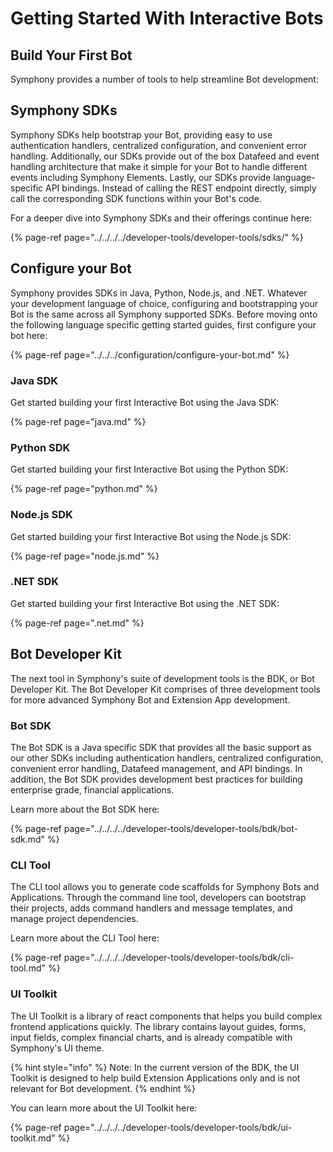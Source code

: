# Getting Started With Interactive Bots

## Build Your First Bot

Symphony provides a number of tools to help streamline Bot development:

## Symphony SDKs

Symphony SDKs help bootstrap your Bot, providing easy to use authentication handlers, centralized configuration, and convenient error handling.  Additionally, our SDKs provide out of the box Datafeed and event handling architecture that make it simple for your Bot to handle different events including Symphony Elements. Lastly, our SDKs provide language-specific API bindings. Instead of calling the REST endpoint directly, simply call the corresponding SDK functions within your Bot's code.

For a deeper dive into Symphony SDKs and their offerings continue here:

{% page-ref page="../../../../developer-tools/developer-tools/sdks/" %}

## Configure your Bot

Symphony provides SDKs in Java, Python, Node.js, and .NET.  Whatever your development language of choice, configuring and bootstrapping your Bot is the same across all Symphony supported SDKs.  Before moving onto the following language specific getting started guides, first configure your bot here:

{% page-ref page="../../../configuration/configure-your-bot.md" %}

### Java SDK

Get started building your first Interactive Bot using the Java SDK:

{% page-ref page="java.md" %}

### Python SDK 

Get started building your first Interactive Bot using the Python SDK:

{% page-ref page="python.md" %}

### Node.js SDK

Get started building your first Interactive Bot using the Node.js SDK:

{% page-ref page="node.js.md" %}

### .NET SDK

Get started building your first Interactive Bot using the .NET SDK:

{% page-ref page=".net.md" %}

## Bot Developer Kit

The next tool in Symphony's suite of development tools is the BDK, or Bot Developer Kit. The Bot Developer Kit comprises of three development tools for more advanced Symphony Bot and Extension App development.

### Bot SDK

The Bot SDK is a Java specific SDK that provides all the basic support as our other SDKs including authentication handlers, centralized configuration, convenient error handling, Datafeed management, and API bindings. In addition, the Bot SDK provides development best practices for building enterprise grade, financial applications.

Learn more about the Bot SDK here:

{% page-ref page="../../../../developer-tools/developer-tools/bdk/bot-sdk.md" %}

### CLI Tool

The CLI tool allows you to generate code scaffolds for Symphony Bots and Applications. Through the command line tool, developers can bootstrap their projects, adds command handlers and message templates, and manage project dependencies.

Learn more about the CLI Tool here:

{% page-ref page="../../../../developer-tools/developer-tools/bdk/cli-tool.md" %}

### UI Toolkit

The UI Toolkit is a library of react components that helps you build complex frontend applications quickly. The library contains layout guides, forms, input fields, complex financial charts, and is already compatible with Symphony's UI theme.

{% hint style="info" %}
Note: In the current version of the BDK, the UI Toolkit is designed to help build Extension Applications only and is not relevant for Bot development.
{% endhint %}

You can learn more about the UI Toolkit here:

{% page-ref page="../../../../developer-tools/developer-tools/bdk/ui-toolkit.md" %}

